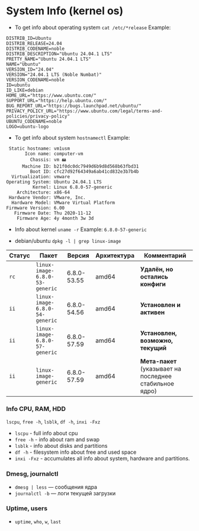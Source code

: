# System Info (kernel os)

- To get info about operating system
`cat /etc/*release`
Example:
```
DISTRIB_ID=Ubuntu
DISTRIB_RELEASE=24.04
DISTRIB_CODENAME=noble
DISTRIB_DESCRIPTION="Ubuntu 24.04.1 LTS"
PRETTY_NAME="Ubuntu 24.04.1 LTS"
NAME="Ubuntu"
VERSION_ID="24.04"
VERSION="24.04.1 LTS (Noble Numbat)"
VERSION_CODENAME=noble
ID=ubuntu
ID_LIKE=debian
HOME_URL="https://www.ubuntu.com/"
SUPPORT_URL="https://help.ubuntu.com/"
BUG_REPORT_URL="https://bugs.launchpad.net/ubuntu/"
PRIVACY_POLICY_URL="https://www.ubuntu.com/legal/terms-and-policies/privacy-policy"
UBUNTU_CODENAME=noble
LOGO=ubuntu-logo
```

- To get info about system
`hostnamectl`
Example:
```
 Static hostname: vm1usm
       Icon name: computer-vm
         Chassis: vm 🖴
      Machine ID: b21f0dc0dc7949d6b9d8d568b63fbd31
         Boot ID: cfc27d92f64349a6ab41cd832e3b7b4b
  Virtualization: vmware
Operating System: Ubuntu 24.04.1 LTS
          Kernel: Linux 6.8.0-57-generic
    Architecture: x86-64
 Hardware Vendor: VMware, Inc.
  Hardware Model: VMware Virtual Platform
Firmware Version: 6.00
   Firmware Date: Thu 2020-11-12
    Firmware Age: 4y 4month 3w 3d
```

- Info about kernel
`uname -r`
Example:
`6.8.0-57-generic`

- debian/ubuntu
`dpkg -l | grep linux-image`

|Статус|Пакет|Версия|Архитектура|Комментарий|
|---|---|---|---|---|
|`rc`|`linux-image-6.8.0-53-generic`|6.8.0-53.55|amd64|**Удалён, но остались конфиги**|
|`ii`|`linux-image-6.8.0-54-generic`|6.8.0-54.56|amd64|**Установлен и активен**|
|`ii`|`linux-image-6.8.0-57-generic`|6.8.0-57.59|amd64|**Установлен, возможно, текущий**|
|`ii`|`linux-image-generic`|6.8.0-57.59|amd64|**Мета-пакет** (указывает на последнее стабильное ядро)|


### Info CPU, RAM, HDD
`lscpu`, `free -h`, `lsblk`, `df -h`, `inxi -Fxz`

- `lscpu` - full info about cpu
- `free -h` - info about ram and swap
- `lsblk` - info about disks and partitions
- `df -h` - filesystem info about free and used space
- `inxi -Fxz` - accumulates all info about system, hardware and partitions.

### Dmesg, journalctl
- `dmesg | less` — сообщения ядра
- `journalctl -b` — логи текущей загрузки

### Uptime, users
- `uptime`, `who`, `w`, `last`